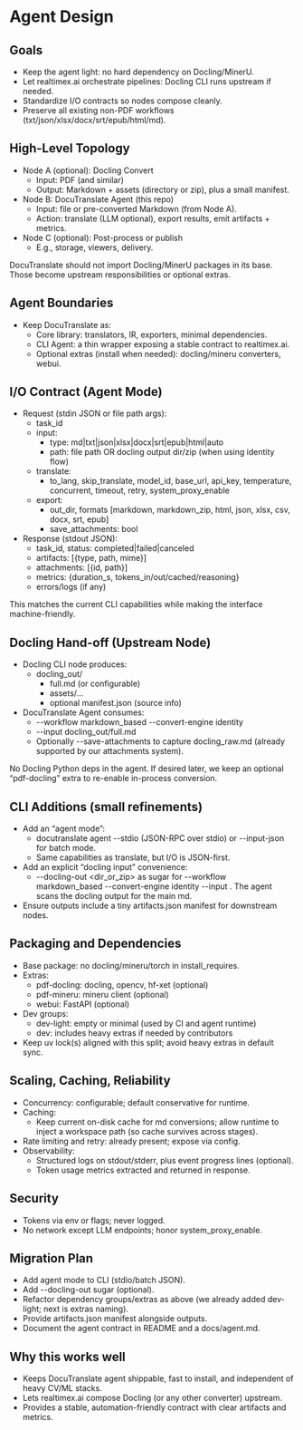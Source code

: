 
# Agent Design

## Goals

  - Keep the agent light: no hard dependency on Docling/MinerU.
  - Let realtimex.ai orchestrate pipelines: Docling CLI runs upstream if needed.
  - Standardize I/O contracts so nodes compose cleanly.
  - Preserve all existing non-PDF workflows (txt/json/xlsx/docx/srt/epub/html/md).

## High-Level Topology

  - Node A (optional): Docling Convert
      - Input: PDF (and similar)
      - Output: Markdown + assets (directory or zip), plus a small manifest.
  - Node B: DocuTranslate Agent (this repo)
      - Input: file or pre-converted Markdown (from Node A).
      - Action: translate (LLM optional), export results, emit artifacts + metrics.
  - Node C (optional): Post-process or publish
      - E.g., storage, viewers, delivery.

  DocuTranslate should not import Docling/MinerU packages in its base. Those become upstream responsibilities or optional extras.

## Agent Boundaries

  - Keep DocuTranslate as:
      - Core library: translators, IR, exporters, minimal dependencies.
      - CLI Agent: a thin wrapper exposing a stable contract to realtimex.ai.
      - Optional extras (install when needed): docling/mineru converters, webui.

## I/O Contract (Agent Mode)

  - Request (stdin JSON or file path args):
      - task_id
      - input:
          - type: md|txt|json|xlsx|docx|srt|epub|html|auto
          - path: file path OR docling output dir/zip (when using identity flow)
      - translate:
          - to_lang, skip_translate, model_id, base_url, api_key, temperature, concurrent, timeout, retry, system_proxy_enable
      - export:
          - out_dir, formats [markdown, markdown_zip, html, json, xlsx, csv, docx, srt, epub]
          - save_attachments: bool
  - Response (stdout JSON):
      - task_id, status: completed|failed|canceled
      - artifacts: [{type, path, mime}]
      - attachments: [{id, path}]
      - metrics: {duration_s, tokens_in/out/cached/reasoning}
      - errors/logs (if any)

  This matches the current CLI capabilities while making the interface machine-friendly.

## Docling Hand-off (Upstream Node)

  - Docling CLI node produces:
      - docling_out/
          - full.md (or configurable)
          - assets/…
          - optional manifest.json (source info)
  - DocuTranslate Agent consumes:
      - --workflow markdown_based --convert-engine identity
      - --input docling_out/full.md
      - Optionally --save-attachments to capture docling_raw.md (already supported by our attachments system).

  No Docling Python deps in the agent. If desired later, we keep an optional “pdf-docling” extra to re-enable in-process conversion.

## CLI Additions (small refinements)

  - Add an “agent mode”:
      - docutranslate agent --stdio (JSON-RPC over stdio) or --input-json <path> for batch mode.
      - Same capabilities as translate, but I/O is JSON-first.
  - Add an explicit “docling input” convenience:
      - --docling-out <dir_or_zip> as sugar for --workflow markdown_based --convert-engine identity --input <md>. The agent scans the docling output for the main md.
  - Ensure outputs include a tiny artifacts.json manifest for downstream nodes.

## Packaging and Dependencies

  - Base package: no docling/mineru/torch in install_requires.
  - Extras:
      - pdf-docling: docling, opencv, hf-xet (optional)
      - pdf-mineru: mineru client (optional)
      - webui: FastAPI (optional)
  - Dev groups:
      - dev-light: empty or minimal (used by CI and agent runtime)
      - dev: includes heavy extras if needed by contributors
  - Keep uv lock(s) aligned with this split; avoid heavy extras in default sync.

## Scaling, Caching, Reliability

  - Concurrency: configurable; default conservative for runtime.
  - Caching:
      - Keep current on-disk cache for md conversions; allow runtime to inject a workspace path (so cache survives across stages).
  - Rate limiting and retry: already present; expose via config.
  - Observability:
      - Structured logs on stdout/stderr, plus event progress lines (optional).
      - Token usage metrics extracted and returned in response.

## Security

  - Tokens via env or flags; never logged.
  - No network except LLM endpoints; honor system_proxy_enable.

## Migration Plan

  - Add agent mode to CLI (stdio/batch JSON).
  - Add --docling-out sugar (optional).
  - Refactor dependency groups/extras as above (we already added dev-light; next is extras naming).
  - Provide artifacts.json manifest alongside outputs.
  - Document the agent contract in README and a docs/agent.md.

## Why this works well

  - Keeps DocuTranslate agent shippable, fast to install, and independent of heavy CV/ML stacks.
  - Lets realtimex.ai compose Docling (or any other converter) upstream.
  - Provides a stable, automation-friendly contract with clear artifacts and metrics.